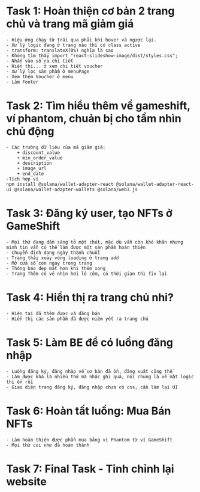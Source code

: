 # Task 1: Hoàn thiện cơ bản 2 trang chủ và trang mã giảm giá
    - Hiệu ứng chạy từ trái qua phải khi hover và ngược lại.
    - Xử lý logic đang ở trang nào thì có class active
    - transform: translateX(0%) nghĩa là sao
    - Không tìm thấy import "react-slideshow-image/dist/styles.css";
    - Nhấn vào sổ ra chi tiết
    - Hiển thị... ở xem chi tiết voucher
    - Xử lý lọc sản phẩm ở menuPage
    - Xem thêm Voucher ở menu
    - Làm Footer
# Task 2: Tìm hiểu thêm về gameshift, ví phantom, chuản bị cho tầm nhìn chủ động
    - Các trường dữ liệu của mã giảm giá: 
        + discount_value
        + min_order_value
        + description
        + image_url
        + end_date
    -Tích hợp ví 
    npm install @solana/wallet-adapter-react @solana/wallet-adapter-react-ui @solana/wallet-adapter-wallets @solana/web3.js
# Task 3: Đăng ký user, tạo NFTs ở GameShift
    - Mọi thứ đang dần sáng tỏ một chút, mặc dù vẫn còn khó khăn nhưng mình tin vẫn có thể làm được một sản phẩm hoàn thiện
    - Chuyển định dạng ngày thành chuỗi 
    - Trạng thái xoay vòng loading ở trang add
    - Mở cửa sổ con ngay trong trang
    - Thông báo đẹp mắt hơn khi thêm xong
    - Trang Thêm có vẻ nhìn hơi lô côm, có thời gian thì fix lại
# Task 4: Hiển thị ra trang chủ nhỉ?
    - Hiện tại đã thêm được và đăng bán 
    - Hiển thị các sản phẩm đã được niêm yết ra trang chủ
# Task 5: Làm BE để có luồng đăng nhập
    - Luồng đăng ký, đăng nhập về cơ bản đã ổn, đăng xuất cũng thế
    - Làm được khá là nhiều thứ mà nhác ghi quá, nói chung là về mặt logic thì ổn rồi
    - Giao diện trang đăng ký, đăng nhập chưa có css, cần làm lại UI
# Task 6: Hoàn tất luồng: Mua Bán NFTs
    - Làm hoàn thiện được phần mua bằng ví Phantom từ ví GameShift
    - Mọi thứ coi như đã hoàn thành
# Task 7: Final Task - Tinh chỉnh lại website
    